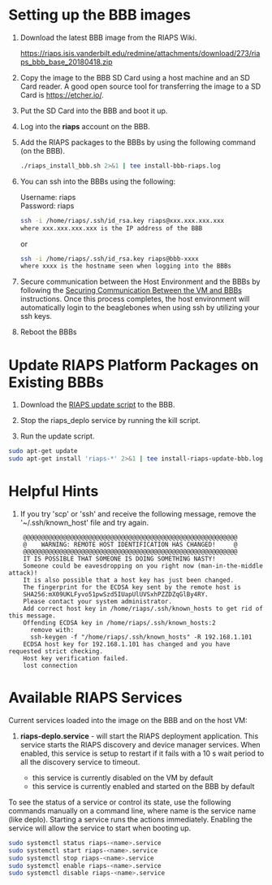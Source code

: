 # Setting up the BBB images

1. Download the latest BBB image from the RIAPS Wiki.

    https://riaps.isis.vanderbilt.edu/redmine/attachments/download/273/riaps_bbb_base_20180418.zip
    
2. Copy the image to the BBB SD Card using a host machine and an SD Card reader.  A good open source tool for transferring the image to a SD Card is https://etcher.io/.

3. Put the SD Card into the BBB and boot it up.

4. Log into the **riaps** account on the BBB.

5. Add the RIAPS packages to the BBBs by using the following command (on the BBB).

    ```bash
    ./riaps_install_bbb.sh 2>&1 | tee install-bbb-riaps.log
    ```	

6. You can ssh into the BBBs using the following:

    Username:  riaps<br/>
    Password:  riaps
    
    ```bash
    ssh -i /home/riaps/.ssh/id_rsa.key riaps@xxx.xxx.xxx.xxx
    where xxx.xxx.xxx.xxx is the IP address of the BBB
    ```
    
    or
    
    ```bash
    ssh -i /home/riaps/.ssh/id_rsa.key riaps@bbb-xxxx
    where xxxx is the hostname seen when logging into the BBBs
    ```

7. Secure communication between the Host Environment and the BBBs by following the [Securing Communication Between the VM and BBBs](../riaps-x86runtime/README.md#SecureComm) instructions.  Once this process completes, the host environment will automatically login to the beaglebones when using ssh by utilizing your ssh keys.

8. Reboot the BBBs
  
# Update RIAPS Platform Packages on Existing BBBs

1. Download the [RIAPS update script](riaps_install_bbb.sh) to the BBB.

2. Stop the riaps_deplo service by running the kill script.

3. Run the update script.

```bash
sudo apt-get update
sudo apt-get install 'riaps-*' 2>&1 | tee install-riaps-update-bbb.log
```

# Helpful Hints 

1. If you try 'scp' or 'ssh' and receive the following message, remove the '~/.ssh/known_host' file and try again.

```
    @@@@@@@@@@@@@@@@@@@@@@@@@@@@@@@@@@@@@@@@@@@@@@@@@@@@@@@@@@@
    @    WARNING: REMOTE HOST IDENTIFICATION HAS CHANGED!     @
    @@@@@@@@@@@@@@@@@@@@@@@@@@@@@@@@@@@@@@@@@@@@@@@@@@@@@@@@@@@
    IT IS POSSIBLE THAT SOMEONE IS DOING SOMETHING NASTY!
    Someone could be eavesdropping on you right now (man-in-the-middle attack)!
    It is also possible that a host key has just been changed.
    The fingerprint for the ECDSA key sent by the remote host is
    SHA256:mX09UKLFyvo51pwSzd5IUapUlUVSxhPZZDZqGlBy4RY.
    Please contact your system administrator.
    Add correct host key in /home/riaps/.ssh/known_hosts to get rid of this message.
    Offending ECDSA key in /home/riaps/.ssh/known_hosts:2
      remove with:
      ssh-keygen -f "/home/riaps/.ssh/known_hosts" -R 192.168.1.101
    ECDSA host key for 192.168.1.101 has changed and you have requested strict checking.
    Host key verification failed.
    lost connection
```

# Available RIAPS Services

Current services loaded into the image on the BBB and on the host VM:

1. **riaps-deplo.service** - will start the RIAPS deployment application.  This service starts the RIAPS discovery and device manager services.  When enabled, this service is setup to restart if it fails with a 10 s wait period to all the discovery service to timeout.

   - this service is currently disabled on the VM by default
   - this service is currently enabled and started on the BBB by default

To see the status of a service or control its state, use the following commands manually on a command line, where name is the service name (like deplo).  Starting a service runs the actions immediately.  Enabling the service will allow the service to start when booting up.

```bash
sudo systemctl status riaps-<name>.service
sudo systemctl start riaps-<name>.service
sudo systemctl stop riaps-<name>.service
sudo systemctl enable riaps-<name>.service
sudo systemctl disable riaps-<name>.service
```

